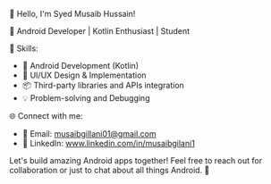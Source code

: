 👋 Hello, I'm Syed Musaib Hussain!

🚀 Android Developer | Kotlin Enthusiast | Student

🔧 Skills:
   - 📱 Android Development (Kotlin)
   - 🧰 UI/UX Design & Implementation
   - 📦 Third-party libraries and APIs integration
   - 💡 Problem-solving and Debugging

🌐 Connect with me:
   - 📧 Email: musaibgillani01@gmail.com
   - 💼 LinkedIn: www.linkedin.com/in/musaibgilani1

Let's build amazing Android apps together! Feel free to reach out for collaboration or just to chat about all things Android. 🤝
